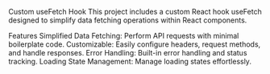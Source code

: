 Custom useFetch Hook
This project includes a custom React hook useFetch designed to simplify data fetching operations within React components.

Features
Simplified Data Fetching: Perform API requests with minimal boilerplate code.
Customizable: Easily configure headers, request methods, and handle responses.
Error Handling: Built-in error handling and status tracking.
Loading State Management: Manage loading states effortlessly.
